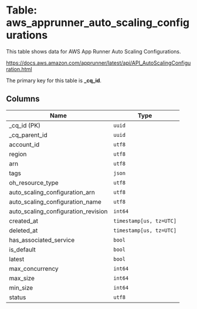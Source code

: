 # Table: aws_apprunner_auto_scaling_configurations

This table shows data for AWS App Runner Auto Scaling Configurations.

https://docs.aws.amazon.com/apprunner/latest/api/API_AutoScalingConfiguration.html

The primary key for this table is **_cq_id**.

## Columns

| Name          | Type          |
| ------------- | ------------- |
|_cq_id (PK)|`uuid`|
|_cq_parent_id|`uuid`|
|account_id|`utf8`|
|region|`utf8`|
|arn|`utf8`|
|tags|`json`|
|oh_resource_type|`utf8`|
|auto_scaling_configuration_arn|`utf8`|
|auto_scaling_configuration_name|`utf8`|
|auto_scaling_configuration_revision|`int64`|
|created_at|`timestamp[us, tz=UTC]`|
|deleted_at|`timestamp[us, tz=UTC]`|
|has_associated_service|`bool`|
|is_default|`bool`|
|latest|`bool`|
|max_concurrency|`int64`|
|max_size|`int64`|
|min_size|`int64`|
|status|`utf8`|